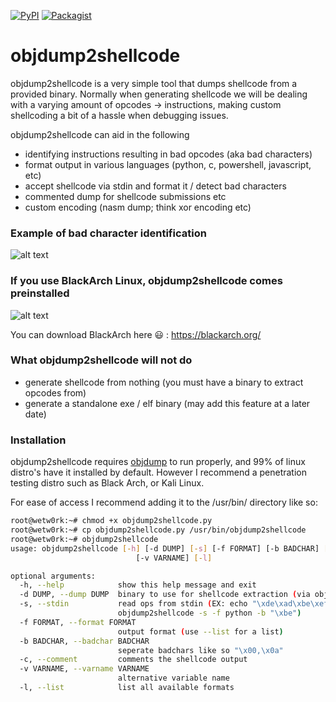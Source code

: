 [![PyPI](https://img.shields.io/pypi/pyversions/Django.svg?style=plastic)](https://www.python.org/)
[![Packagist](https://img.shields.io/packagist/l/doctrine/orm.svg?style=plastic)](http://choosealicense.com/licenses/mit/)

# objdump2shellcode

objdump2shellcode is a very simple tool that dumps shellcode from a provided binary. Normally when generating shellcode we will be dealing with a varying amount of opcodes -> instructions, making custom shellcoding a bit of a hassle when debugging issues. 

objdump2shellcode can aid in the following

  - identifying instructions resulting in bad opcodes (aka bad characters)
  - format output in various languages (python, c, powershell, javascript, etc)
  - accept shellcode via stdin and format it / detect bad characters
  - commented dump for shellcode submissions etc
  - custom encoding (nasm dump; think xor encoding etc)

### Example of bad character identification
![alt text](https://raw.githubusercontent.com/wetw0rk/objdump2shellcode/master/pictures/c_dump.png)

### If you use BlackArch Linux, objdump2shellcode comes preinstalled
![alt text](https://raw.githubusercontent.com/wetw0rk/objdump2shellcode/master/pictures/abatchy_shellcode.PNG)

You can download BlackArch here :smiley: : https://blackarch.org/

### What objdump2shellcode will not do

  - generate shellcode from nothing (you must have a binary to extract opcodes from)
  - generate a standalone exe / elf binary (may add this feature at a later date)

### Installation

objdump2shellcode requires [objdump](https://sourceware.org/binutils/docs/binutils/objdump.html) to run properly, and 99% of linux distro's have it installed by default. However I recommend a penetration testing distro such as Black Arch, or Kali Linux.

For ease of access I recommend adding it to the /usr/bin/ directory like so:

```sh
root@wetw0rk:~# chmod +x objdump2shellcode.py
root@wetw0rk:~# cp objdump2shellcode.py /usr/bin/objdump2shellcode
root@wetw0rk:~# objdump2shellcode
usage: objdump2shellcode [-h] [-d DUMP] [-s] [-f FORMAT] [-b BADCHAR] [-c]
                            [-v VARNAME] [-l]

optional arguments:
  -h, --help            show this help message and exit
  -d DUMP, --dump DUMP  binary to use for shellcode extraction (via objdump)
  -s, --stdin           read ops from stdin (EX: echo "\xde\xad\xbe\xef" |
                        objdump2shellcode -s -f python -b "\xbe")
  -f FORMAT, --format FORMAT
                        output format (use --list for a list)
  -b BADCHAR, --badchar BADCHAR
                        seperate badchars like so "\x00,\x0a"
  -c, --comment         comments the shellcode output
  -v VARNAME, --varname VARNAME
                        alternative variable name
  -l, --list            list all available formats
```
